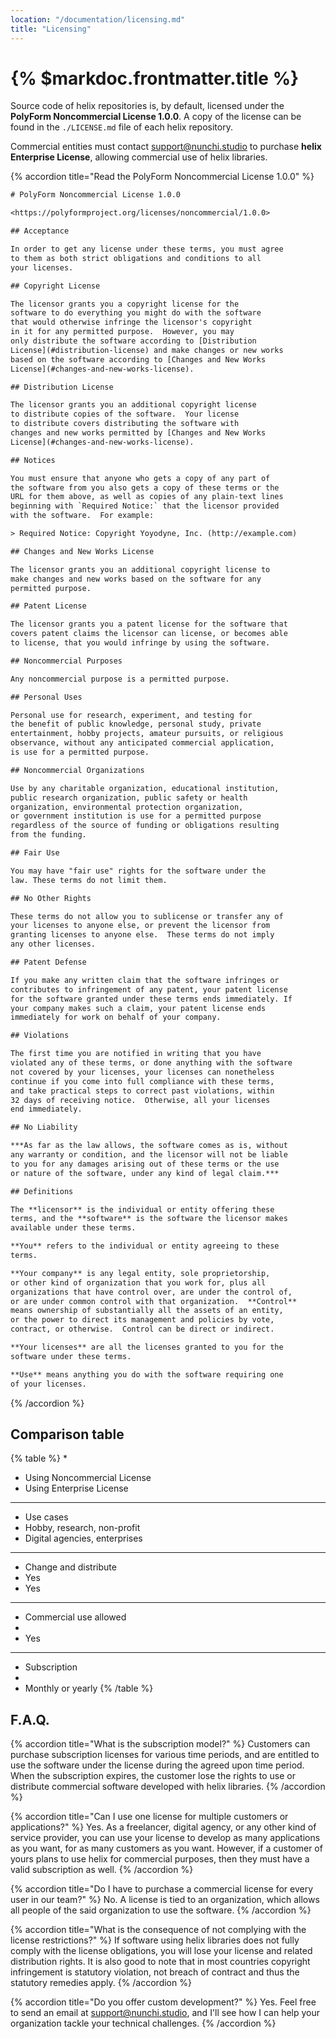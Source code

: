 ```yaml
---
location: "/documentation/licensing.md"
title: "Licensing"
---
```


# {% $markdoc.frontmatter.title %}

Source code of helix repositories is, by default, licensed under the **PolyForm
Noncommercial License 1.0.0**. A copy of the license can be found in the
`./LICENSE.md` file of each helix repository.

Commercial entities must contact <support@nunchi.studio> to purchase **helix
Enterprise License**, allowing commercial use of helix libraries.

{% accordion title="Read the PolyForm Noncommercial License 1.0.0" %}
  ```txt
  # PolyForm Noncommercial License 1.0.0

  <https://polyformproject.org/licenses/noncommercial/1.0.0>

  ## Acceptance

  In order to get any license under these terms, you must agree
  to them as both strict obligations and conditions to all
  your licenses.

  ## Copyright License

  The licensor grants you a copyright license for the
  software to do everything you might do with the software
  that would otherwise infringe the licensor's copyright
  in it for any permitted purpose.  However, you may
  only distribute the software according to [Distribution
  License](#distribution-license) and make changes or new works
  based on the software according to [Changes and New Works
  License](#changes-and-new-works-license).

  ## Distribution License

  The licensor grants you an additional copyright license
  to distribute copies of the software.  Your license
  to distribute covers distributing the software with
  changes and new works permitted by [Changes and New Works
  License](#changes-and-new-works-license).

  ## Notices

  You must ensure that anyone who gets a copy of any part of
  the software from you also gets a copy of these terms or the
  URL for them above, as well as copies of any plain-text lines
  beginning with `Required Notice:` that the licensor provided
  with the software.  For example:

  > Required Notice: Copyright Yoyodyne, Inc. (http://example.com)

  ## Changes and New Works License

  The licensor grants you an additional copyright license to
  make changes and new works based on the software for any
  permitted purpose.

  ## Patent License

  The licensor grants you a patent license for the software that
  covers patent claims the licensor can license, or becomes able
  to license, that you would infringe by using the software.

  ## Noncommercial Purposes

  Any noncommercial purpose is a permitted purpose.

  ## Personal Uses

  Personal use for research, experiment, and testing for
  the benefit of public knowledge, personal study, private
  entertainment, hobby projects, amateur pursuits, or religious
  observance, without any anticipated commercial application,
  is use for a permitted purpose.

  ## Noncommercial Organizations

  Use by any charitable organization, educational institution,
  public research organization, public safety or health
  organization, environmental protection organization,
  or government institution is use for a permitted purpose
  regardless of the source of funding or obligations resulting
  from the funding.

  ## Fair Use

  You may have "fair use" rights for the software under the
  law. These terms do not limit them.

  ## No Other Rights

  These terms do not allow you to sublicense or transfer any of
  your licenses to anyone else, or prevent the licensor from
  granting licenses to anyone else.  These terms do not imply
  any other licenses.

  ## Patent Defense

  If you make any written claim that the software infringes or
  contributes to infringement of any patent, your patent license
  for the software granted under these terms ends immediately. If
  your company makes such a claim, your patent license ends
  immediately for work on behalf of your company.

  ## Violations

  The first time you are notified in writing that you have
  violated any of these terms, or done anything with the software
  not covered by your licenses, your licenses can nonetheless
  continue if you come into full compliance with these terms,
  and take practical steps to correct past violations, within
  32 days of receiving notice.  Otherwise, all your licenses
  end immediately.

  ## No Liability

  ***As far as the law allows, the software comes as is, without
  any warranty or condition, and the licensor will not be liable
  to you for any damages arising out of these terms or the use
  or nature of the software, under any kind of legal claim.***

  ## Definitions

  The **licensor** is the individual or entity offering these
  terms, and the **software** is the software the licensor makes
  available under these terms.

  **You** refers to the individual or entity agreeing to these
  terms.

  **Your company** is any legal entity, sole proprietorship,
  or other kind of organization that you work for, plus all
  organizations that have control over, are under the control of,
  or are under common control with that organization.  **Control**
  means ownership of substantially all the assets of an entity,
  or the power to direct its management and policies by vote,
  contract, or otherwise.  Control can be direct or indirect.

  **Your licenses** are all the licenses granted to you for the
  software under these terms.

  **Use** means anything you do with the software requiring one
  of your licenses.
  ```
{% /accordion %}

## Comparison table

{% table %}
  * 
  * Using Noncommercial License
  * Using Enterprise License
  ---
  * Use cases
  * Hobby, research, non-profit
  * Digital agencies, enterprises
  ---
  * Change and distribute
  * Yes
  * Yes
  ---
  * Commercial use allowed
  * 
  * Yes
  ---
  * Subscription
  * 
  * Monthly or yearly
{% /table %}

## F.A.Q.

{% accordion title="What is the subscription model?" %}
  Customers can purchase subscription licenses for various time periods, and are
  entitled to use the software under the license during the agreed upon time
  period. When the subscription expires, the customer lose the rights to use or
  distribute commercial software developed with helix libraries.
{% /accordion %}

{% accordion title="Can I use one license for multiple customers or applications?" %}
  Yes. As a freelancer, digital agency, or any other kind of service provider,
  you can use your license to develop as many applications as you want, for as
  many customers as you want. However, if a customer of yours plans to use helix
  for commercial purposes, then they must have a valid subscription as well.
{% /accordion %}

{% accordion title="Do I have to purchase a commercial license for every user in our team?" %}
  No. A license is tied to an organization, which allows all people of the said
  organization to use the software.
{% /accordion %}

{% accordion title="What is the consequence of not complying with the license restrictions?" %}
  If software using helix libraries does not fully comply with the license
  obligations, you will lose your license and related distribution rights. It is
  also good to note that in most countries copyright infringement is statutory
  violation, not breach of contract and thus the statutory remedies apply.
{% /accordion %}

{% accordion title="Do you offer custom development?" %}
  Yes. Feel free to send an email at <support@nunchi.studio>, and I'll see how
  I can help your organization tackle your technical challenges.
{% /accordion %}
